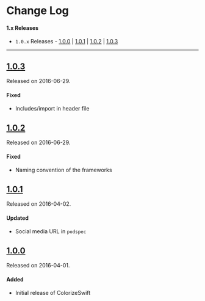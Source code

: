 # Change Log

#### 1.x Releases

- `1.0.x` Releases - [1.0.0](#100) | [1.0.1](#101) | [1.0.2](#102) | [1.0.3](#103)

---

## [1.0.3](https://github.com/mtynior/ColorizeSwift/releases/tag/1.0.3)
Released on 2016-06-29.

#### Fixed
- Includes/import in header file

## [1.0.2](https://github.com/mtynior/ColorizeSwift/releases/tag/1.0.2)
Released on 2016-06-29.

#### Fixed
- Naming convention of the frameworks	


## [1.0.1](https://github.com/mtynior/ColorizeSwift/releases/tag/1.0.1)
Released on 2016-04-02.

#### Updated
- Social media URL in `podspec`	

## [1.0.0](https://github.com/mtynior/ColorizeSwift/releases/tag/1.0.0)
Released on 2016-04-01.

#### Added
- Initial release of ColorizeSwift